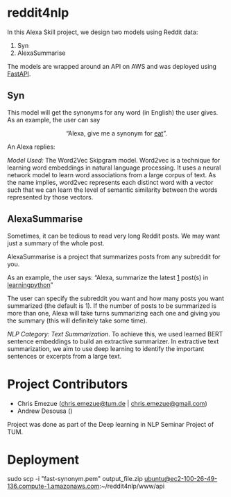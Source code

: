# reddit4nlp

In this Alexa Skill project, we design two models using Reddit data:
1. Syn
2. AlexaSummarise

The models are wrapped around an API on AWS and was deployed using [FastAPI](https://fastapi.tiangolo.com/).

## Syn
This model will get the synonyms for any word (in English) the user gives. As an example, the user can say 
<p align="center">
“Alexa, give me a synonym for <ins>eat</ins>”.
</p>
An Alexa replies: 

*Model Used:* The Word2Vec Skipgram model. Word2vec is a technique for learning word embeddings in natural language processing. It uses a neural network model to learn word associations from a large corpus of text. As the name implies, word2vec represents each distinct word with a vector such that we can learn the level of semantic similarity between the words represented by those vectors. 

## AlexaSummarise
Sometimes, it can be tedious to read very long Reddit posts. We may want just a summary of the whole post.

AlexaSummarise is a project that summarizes posts from any subreddit for you. 

As an example, the user says: “Alexa, summarize the latest <ins>1</ins> post(s) in <ins>learningpython</ins>”

The user can specify the subreddit you want and how many posts you want summarized (the default is 1). If the number of posts to be summarized is more than one, Alexa will take turns summarizing each one and giving you the summary (this will definitely take some time).

*NLP Category: Text Summarization*. To achieve this, we used learned BERT sentence embeddings to build an extractive summarizer. In extractive text summarization, we aim to use deep learning to identify the important sentences or excerpts from a large text.

# Project Contributors 
* Chris Emezue (chris.emezue@tum.de | chris.emezue@gmail.com)
* Andrew Desousa ()

Project was done as part of the Deep learning in NLP Seminar Project of TUM.

# Deployment
sudo scp -i "fast-synonym.pem" output_file.zip ubuntu@ec2-100-26-49-136.compute-1.amazonaws.com:~/reddit4nlp/www/api
